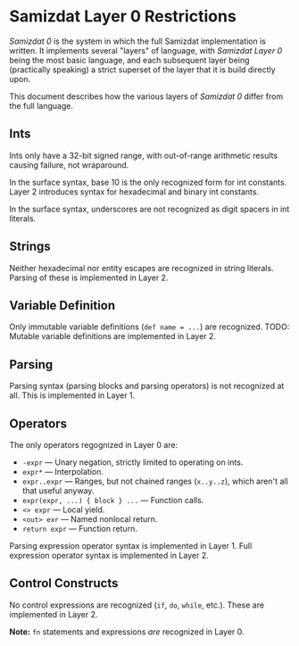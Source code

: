 Samizdat Layer 0 Restrictions
=============================

*Samizdat 0* is the system in which the full Samizdat implementation is
written. It implements several "layers" of language, with *Samizdat Layer 0*
being the most basic language, and each subsequent layer being (practically
speaking) a strict superset of the layer that it is build directly upon.

This document describes how the various layers of *Samizdat 0* differ
from the full language.


Ints
----

Ints only have a 32-bit signed range, with out-of-range arithmetic
results causing failure, not wraparound.

In the surface syntax, base 10 is the only recognized form for int
constants. Layer 2 introduces syntax for hexadecimal and binary int
constants.

In the surface syntax, underscores are not recognized as digit spacers
in int literals.

Strings
-------

Neither hexadecimal nor entity escapes are recognized in string literals.
Parsing of these is implemented in Layer 2.

Variable Definition
-------------------

Only immutable variable definitions (`def name = ...`) are recognized.
TODO: Mutable variable definitions are implemented in Layer 2.

Parsing
-------

Parsing syntax (parsing blocks and parsing operators) is not recognized at
all. This is implemented in Layer 1.

Operators
---------

The only operators regognized in Layer 0 are:

* `-expr` &mdash; Unary negation, strictly limited to operating on ints.
* `expr*` &mdash; Interpolation.
* `expr..expr` &mdash; Ranges, but not chained ranges (`x..y..z`), which
  aren't all that useful anyway.
* `expr(expr, ...) { block } ...` &mdash; Function calls.
* `<> expr` &mdash; Local yield.
* `<out> exr` &mdash; Named nonlocal return.
* `return expr` &mdash; Function return.

Parsing expression operator syntax is implemented in Layer 1.
Full expression operator syntax is implemented in Layer 2.

Control Constructs
------------------

No control expressions are recognized (`if`, `do`, `while`, etc.). These
are implemented in Layer 2.

**Note:** `fn` statements and expressions *are* recognized in Layer 0.

